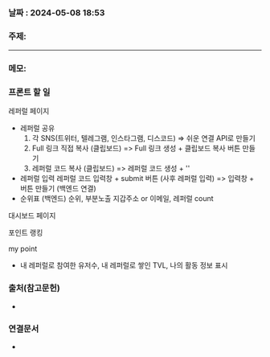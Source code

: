 
### 날짜 : 2024-05-08 18:53

### 주제: 

---
### 메모: 
### 프론트 할 일

레퍼럴 페이지
- 레퍼럴 공유
	1. 각 SNS(트위터, 텔레그램, 인스타그램, 디스코드) 
	   => 쉬운 연결 API로 만들기
	2. Full 링크 직접 복사 (클립보드)
	   => Full 링크 생성 + 클립보드 복사 버튼 만들기
	3. 레퍼럴 코드 복사 (클립보드)
	   => 레퍼럴 코드 생성 + ''
- 레퍼럴 입력
	 레퍼럴 코드 입력창 + submit 버튼 (사후 레퍼럴 입력)
	 => 입력창 + 버튼 만들기 (백엔드 연결)
- 순위표 
	 (백엔드) 순위, 부분노출 지갑주소 or 이메일, 레퍼럴 count

대시보드 페이지

포인트 랭킹

my point
- 내 레퍼럴로 참여한 유저수, 내 레퍼럴로 쌓인 TVL, 나의 활동 정보 표시








### 출처(참고문헌)
-

### 연결문서
-